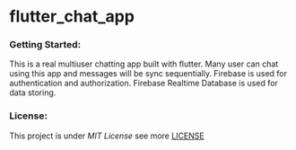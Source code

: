 # flutter_chat_app

### Getting Started:
This is a real multiuser chatting app built with flutter. Many user can chat using this app and messages will be sync sequentially.
Firebase is used for authentication and authorization. Firebase Realtime Database is used for data storing.

### License:
This project is under _MIT License_ see more [LICENSE](https://github.com/codeslash21/flutter_chat_app/blob/master/LICENSE)
